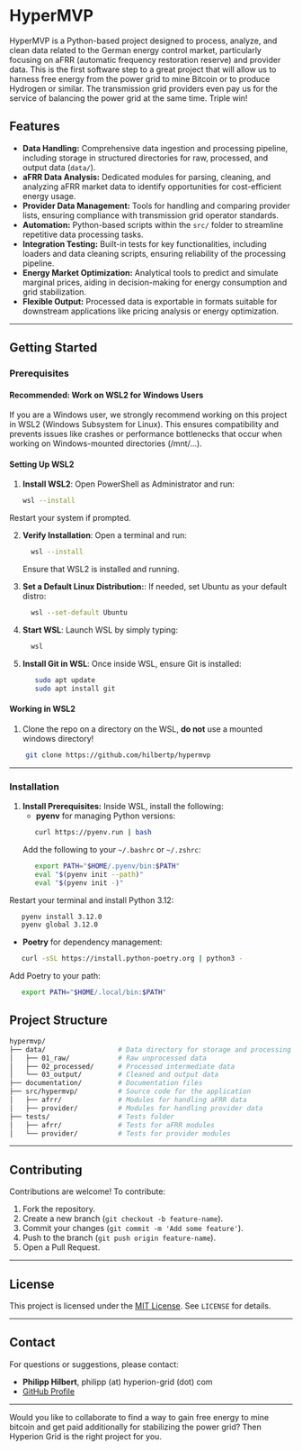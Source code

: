 # **HyperMVP**

HyperMVP is a Python-based project designed to process, analyze, and clean data related to the German energy control market, particularly focusing on aFRR (automatic frequency restoration reserve) and provider data.
This is the first software step to a great project that will allow us to harness free energy from the power grid to mine Bitcoin or to produce Hydrogen or similar. The transmission grid providers even pay us for the service of balancing the power grid at the same time. Triple win!

## **Features**
- **Data Handling:** Comprehensive data ingestion and processing pipeline, including storage in structured directories for raw, processed, and output data (`data/`).
- **aFRR Data Analysis:** Dedicated modules for parsing, cleaning, and analyzing aFRR market data to identify opportunities for cost-efficient energy usage.
- **Provider Data Management:** Tools for handling and comparing provider lists, ensuring compliance with transmission grid operator standards.
- **Automation:** Python-based scripts within the `src/` folder to streamline repetitive data processing tasks.
- **Integration Testing:** Built-in tests for key functionalities, including loaders and data cleaning scripts, ensuring reliability of the processing pipeline.
- **Energy Market Optimization:** Analytical tools to predict and simulate marginal prices, aiding in decision-making for energy consumption and grid stabilization.
- **Flexible Output:** Processed data is exportable in formats suitable for downstream applications like pricing analysis or energy optimization.

---

## **Getting Started**

### **Prerequisites**
#### Recommended: Work on WSL2 for Windows Users

If you are a Windows user, we strongly recommend working on this project in WSL2 (Windows Subsystem for Linux). This ensures compatibility and prevents issues like crashes or performance bottlenecks that occur when working on Windows-mounted directories (/mnt/...).

#### **Setting Up WSL2**
1. **Install WSL2**:
   Open PowerShell as Administrator and run:
   ```bash
   wsl --install
   ```
Restart your system if prompted.

2. **Verify Installation**: Open a terminal and run:   
    ```bash
      wsl --install
   ```
   Ensure that WSL2 is installed and running.

3. **Set a Default Linux Distribution:**: If needed, set Ubuntu as your default distro:
    ```bash
      wsl --set-default Ubuntu
   ```

4. **Start WSL**: Launch WSL by simply typing:
    ```bash
      wsl
   ```
5. **Install Git in WSL**: Once inside WSL, ensure Git is installed:
   ```bash
      sudo apt update
      sudo apt install git
   ```

#### **Working in WSL2**
1. Clone the repo on a directory on the WSL, **do not** use a mounted windows directory!
  ```bash
      git clone https://github.com/hilbertp/hypermvp
   ```
---

### **Installation**

1. **Install Prerequisites:** Inside WSL, install the following:
   -  **pyenv** for managing Python versions:
   ```bash
      curl https://pyenv.run | bash   
   ```
      Add the following to your `~/.bashrc` or `~/.zshrc`:
   ```bash
      export PATH="$HOME/.pyenv/bin:$PATH"
      eval "$(pyenv init --path)"
      eval "$(pyenv init -)"   
   ```
Restart your terminal and install Python 3.12:   
   ```bash
      pyenv install 3.12.0
      pyenv global 3.12.0
   ```
   - **Poetry** for dependency management:
   ```bash
      curl -sSL https://install.python-poetry.org | python3 -
   ```
   Add Poetry to your path:
   ```bash
      export PATH="$HOME/.local/bin:$PATH"   
   ```







## **Project Structure**
```bash 
hypermvp/
├── data/                  # Data directory for storage and processing
│   ├── 01_raw/            # Raw unprocessed data
│   ├── 02_processed/      # Processed intermediate data
│   └── 03_output/         # Cleaned and output data
├── documentation/         # Documentation files
├── src/hypermvp/          # Source code for the application
│   ├── afrr/              # Modules for handling aFRR data
│   ├── provider/          # Modules for handling provider data
├── tests/                 # Tests folder
│   ├── afrr/              # Tests for aFRR modules
│   └── provider/          # Tests for provider modules
```

---

## **Contributing**
Contributions are welcome! To contribute:
1. Fork the repository.
2. Create a new branch (`git checkout -b feature-name`).
3. Commit your changes (`git commit -m 'Add some feature'`).
4. Push to the branch (`git push origin feature-name`).
5. Open a Pull Request.

---

## **License**
This project is licensed under the [MIT License](LICENSE). See `LICENSE` for details.

---

## **Contact**
For questions or suggestions, please contact:  
- **Philipp Hilbert**, philipp (at) hyperion-grid (dot) com  
- [GitHub Profile](https://github.com/hilbertp)

---

Would you like to collaborate to find a way to gain free energy to mine bitcoin and get paid additionally for stabilizing the power grid? Then Hyperion Grid is the right project for you.
